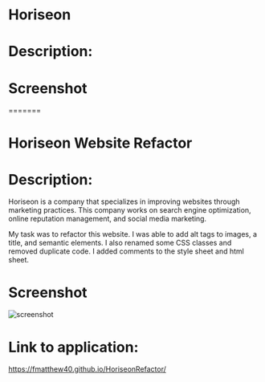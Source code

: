 
# Horiseon 

# Description: 

# Screenshot

=======
# Horiseon Website Refactor 

# Description: 
Horiseon is a company that specializes in improving websites through marketing practices.  This company works on search engine optimization, online reputation management, and social media marketing.  

My task was to refactor this website.  I was able to add alt tags to images, a title, and semantic elements.  I also renamed some CSS classes and removed duplicate code.  I added comments to the style sheet and html sheet.  

# Screenshot
![screenshot](https://user-images.githubusercontent.com/93060262/140241612-e2940e25-03cd-4666-8940-dbf767ec56ad.png)

# Link to application:
https://fmatthew40.github.io/HoriseonRefactor/

